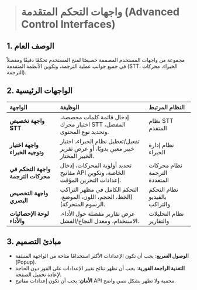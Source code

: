 > # واجهات التحكم المتقدمة (Advanced Control Interfaces)

## 1. الوصف العام
مجموعة من واجهات المستخدم المصممة خصيصًا لمنح المستخدم تحكمًا دقيقًا ومفصلاً في جميع جوانب عملية الترجمة، وتكوين الأنظمة المتقدمة (STT، الخبراء، محركات الترجمة).

## 2. الواجهات الرئيسية

| الواجهة | الوظيفة | النظام المرتبط |
| :--- | :--- | :--- |
| **واجهة تخصيص STT** | إدخال قائمة كلمات مخصصة، اختيار محرك STT المفضل، وتحديد نوع المحتوى. | نظام STT المتقدم |
| **واجهة اختيار وتوجيه الخبراء** | تفعيل/تعطيل نظام الخبراء، اختيار خبير معين يدويًا، أو عرض تقرير الخبير المختار. | نظام إدارة الخبراء |
| **واجهة التحكم في محركات الترجمة** | تحديد أولوية المحركات، إدخال مفاتيح API الخاصة، وتكوين إعدادات التخزين المؤقت. | نظام محركات الترجمة المتعددة |
| **واجهة التخصيص البصري** | التحكم الكامل في مظهر التراكب (الخط، الحجم، اللون، الموضع، الرسوم المتحركة). | نظام التحكم بالفيديو والتراكب |
| **لوحة الإحصائيات والأداء** | عرض تقارير مفصلة حول الأداء، الاستخدام، ومعدل النجاح/الفشل. | نظام التحليلات والتقارير |

## 3. مبادئ التصميم
*   **الوصول السريع**: يجب أن تكون الإعدادات الأكثر استخدامًا متاحة من الواجهة المنبثقة (Popup).
*   **التغذية الراجعة الفورية**: يجب أن تظهر نتائج تغيير الإعدادات على الفور دون الحاجة لإعادة تحميل الصفحة.
*   **الأمان**: يجب أن تكون إعدادات مفاتيح API محمية ولا تظهر بشكل نصي واضح.
